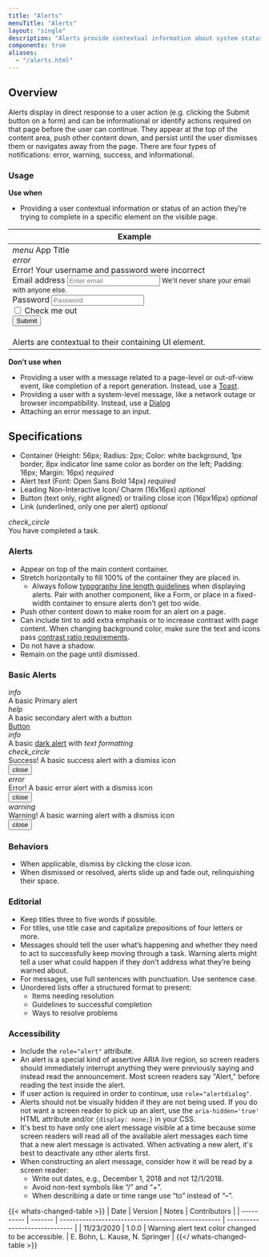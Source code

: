 ```yaml
---
title: "Alerts"
menuTitle: "Alerts"
layout: "single"
description: "Alerts provide contextual information about system status that persists until dismissed or resolved."
components: true
aliases:
  - "/alerts.html"
---
```


## Overview

Alerts display in direct response to a user action (e.g. clicking the Submit button on a form) and can be informational or identify actions required on that page before the user can continue. They appear at the top of the content area, push other content down, and persist until the user dismisses them or navigates away from the page. There are four types of notifications: error, warning, success, and informational.

### Usage

**Use when**

- Providing a user contextual information or status of an action they’re trying to complete in a specific element on the visible page.

<table class="table table-bordered bg-white">
  <thead class="thead-light">
    <tr>
      <th scope="col">Example</th>
    </tr>
  </thead>
  <tbody>
    <tr>
      <td style="line-height: 1.25" scope="row">
        <div class="border">
          <div class="p-3 bg-primary text-white d-flex">
            <i class="material-icons">menu</i>
            <span class="h1 text-white ml-3 mb-0">App Title</span>
          </div>
          <div class="alert alert-danger mx-3 mt-3 mb-0" role="alert">
            <i class="modus-icon material-icons alert-icon">error</i>
            <div>Error! Your username and password were incorrect</div>
          </div>
          <div class="p-3">
            <form>
              <div class="form-group">
                <label for="exampleInputEmail1">Email address</label>
                <input
                  type="email"
                  class="form-control"
                  id="exampleInputEmail1"
                  aria-describedby="emailHelp"
                  placeholder="Enter email"
                />
                <small id="emailHelp" class="form-text text-muted"
                  >We'll never share your email with anyone else.</small
                >
              </div>
              <div class="form-group">
                <label for="exampleInputPassword1">Password</label>
                <input
                  type="password"
                  class="form-control"
                  id="exampleInputPassword1"
                  placeholder="Password"
                />
              </div>
              <div class="form-group form-check">
                <input
                  type="checkbox"
                  class="form-check-input"
                  id="exampleCheck1"
                />
                <label class="form-check-label" for="exampleCheck1"
                  >Check me out</label
                >
              </div>
              <button type="submit" class="btn btn-primary">Submit</button>
            </form>
          </div>
        </div>
      </td>
    </tr>
    <tr>
      <td class="do" scope="row">
        Alerts are contextual to their containing UI element.
      </td>
    </tr>
  </tbody>
</table>

**Don’t use when**

- Providing a user with a message related to a page-level or out-of-view event, like completion of a report generation. Instead, use a [Toast](/elements/toasts/).
- Providing a user with a system-level message, like a network outage or browser incompatibility. Instead, use a [Dialog](/elements/dialogs)
- Attaching an error message to an input.

## Specifications

- Container (Height: 56px; Radius: 2px; Color: white background, 1px border, 8px indicator line same color as border on the left; Padding: 16px; Margin: 16px) _required_
- Alert text (Font: Open Sans Bold 14px) _required_
- Leading Non-Interactive Icon/ Charm (16x16px) _optional_
- Button (text only, right aligned) or trailing close icon (16px16px) _optional_
- Link (underlined, only one per alert) _optional_

<div class="p-5 my-3 pr-5 bg-light">
  <div class="alert alert-success" style="max-width: 460px" role="alert" data-toggle="popover" data-trigger="manual" data-html="true" data-placement="right" data-content="<small><b>Height:</b> 56px<br><b>Background:</b> White<br><b>Border-radius:</b> 2px<br></small>">
      <i class="material-icons alert-icon">check_circle</i>
      <div data-toggle="popover" data-trigger="manual" data-html="true" data-placement="bottom" data-offset="19" data-content="<small><b>Font:</b> Open Sans Bold 14px</small>">You have completed a task.</div>
    </div>
</div>

<script>
$(function () {
  $('[data-toggle="popover"]').popover('show')
})
</script>

### Alerts

- Appear on top of the main content container.
- Stretch horizontally to fill 100% of the container they are placed in.
  - Always follow [typography line length guidelines](/foundations/typography/#line-length) when displaying alerts. Pair with another component, like a Form, or place in a fixed-width container to ensure alerts don't get too wide.
- Push other content down to make room for an alert on a page.
- Can include tint to add extra emphasis or to increase contrast with page content. When changing background color, make sure the text and icons pass [contrast ratio requirements](/foundations/accessibility/).
- Do not have a shadow.
- Remain on the page until dismissed.

### Basic Alerts

<div class="alert alert-primary" role="alert">
  <i class="modus-icon material-icons alert-icon">info</i>
  <div>A basic Primary alert</div>
</div>
<div class="alert alert-secondary" role="alert">
  <i class="modus-icon material-icons alert-icon">help</i>
  <div>A basic secondary alert with a button</div>
  <a href="#" class="btn btn-sm btn-text-secondary">Button</a>
</div>
<div class="alert alert-dark" role="alert">
  <i class="modus-icon material-icons alert-icon">info</i>
  <div>A basic <u>dark alert</u> with <em>text formatting</em></div>
</div>
<div class="alert alert-success fade show" role="alert">
  <i class="material-icons alert-icon">check_circle</i>
  <div>Success! A basic success alert with a dismiss icon</div>
  <button type="button" class="close" data-dismiss="alert">
    <i class="modus-icon material-icons">close</i>
  </button>
</div>
<div class="alert alert-danger fade show" role="alert">
  <i class="material-icons alert-icon">error</i>
  <div>Error! A basic error alert with a dismiss icon</div>
  <button type="button" class="close" data-dismiss="alert">
    <i class="modus-icon material-icons">close</i>
  </button>
</div>
<div class="alert alert-warning text-dark fade show" role="alert">
  <i class="modus-icon material-icons alert-icon">warning</i>
  <div>Warning! A basic warning alert with a dismiss icon</div>
  <button type="button" class="close" data-dismiss="alert">
    <i class="modus-icon material-icons">close</i>
  </button>
</div>

### Behaviors

- When applicable, dismiss by clicking the close icon.
- When dismissed or resolved, alerts slide up and fade out, relinquishing their space.

### Editorial

- Keep titles three to five words if possible.
- For titles, use title case and capitalize prepositions of four letters or more.
- Messages should tell the user what’s happening and whether they need to act to successfully keep moving through a task. Warning alerts might tell a user what could happen if they don’t address what they’re being warned about.
- For messages, use full sentences with punctuation. Use sentence case.
- Unordered lists offer a structured format to present:
  - Items needing resolution
  - Guidelines to successful completion
  - Ways to resolve problems

### Accessibility

- Include the `role="alert"` attribute.
- An alert is a special kind of assertive ARIA live region, so screen readers should immediately interrupt anything they were previously saying and instead read the announcement. Most screen readers say "Alert," before reading the text inside the alert.
- If user action is required in order to continue, use `role="alertdialog"`.
- Alerts should not be visually hidden if they are not being used. If you do not want a screen reader to pick up an alert, use the `aria-hidden='true'` HTML attribute and/or `{display: none;}` in your CSS.
- It's best to have only one alert message visible at a time because some screen readers will read all of the available alert messages each time that a new alert message is activated. When activating a new alert, it's best to deactivate any other alerts first.
- When constructing an alert message, consider how it will be read by a screen reader:
  - Write out dates, e.g., December 1, 2018 and not 12/1/2018.
  - Avoid non-text symbols like “/” and “+”.
  - When describing a date or time range use “to” instead of “–”.

{{< whats-changed-table >}}
| Date       | Version | Notes                                              | Contributors                   |
| ---------- | ------- | -------------------------------------------------- | ------------------------------ |
| 11/23/2020 | 1.0.0   | Warning alert text color changed to be accessible. | E. Bohn, L. Kause, N. Springer |
{{</ whats-changed-table >}}
